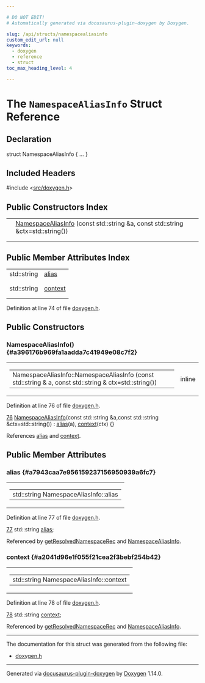 ```yaml
---

# DO NOT EDIT!
# Automatically generated via docusaurus-plugin-doxygen by Doxygen.

slug: /api/structs/namespacealiasinfo
custom_edit_url: null
keywords:
  - doxygen
  - reference
  - struct
toc_max_heading_level: 4

---
```


<div class="doxyPage">

# The `NamespaceAliasInfo` Struct Reference



## Declaration

<div class="doxyDeclaration">
struct NamespaceAliasInfo { ... }
</div>

## Included Headers

<div class="doxyIncludesList">#include &lt;<a href="/web-doxygen/docs/api/files/src/doxygen-h">src/doxygen.h</a>&gt;
</div>

## Public Constructors Index

<table class="doxyMembersIndex">

<tr class="doxyMemberIndexItem">
<td class="doxyMemberIndexItemType" align="left" valign="top"></td>
<td class="doxyMemberIndexItemName" align="left" valign="top"><a href="#a396176b969fa1aadda7c41949e08c7f2">NamespaceAliasInfo</a> (const std::string &amp;a, const std::string &amp;ctx=std::string())</td>
</tr>
<tr class="doxyMemberIndexDescription">
<td class="doxyMemberIndexDescriptionLeft"></td>
<td class="doxyMemberIndexDescriptionRight">
</td>
</tr>
<tr class="doxyMemberIndexSeparator">
<td class="doxyMemberIndexSeparator" colspan="2"></td>
</tr>

</table>

## Public Member Attributes Index

<table class="doxyMembersIndex">

<tr class="doxyMemberIndexItem">
<td class="doxyMemberIndexItemType" align="left" valign="top">std::string</td>
<td class="doxyMemberIndexItemName" align="left" valign="top"><a href="#a7943caa7e956159237156950939a6fc7">alias</a></td>
</tr>
<tr class="doxyMemberIndexDescription">
<td class="doxyMemberIndexDescriptionLeft"></td>
<td class="doxyMemberIndexDescriptionRight">
</td>
</tr>
<tr class="doxyMemberIndexSeparator">
<td class="doxyMemberIndexSeparator" colspan="2"></td>
</tr>

<tr class="doxyMemberIndexItem">
<td class="doxyMemberIndexItemType" align="left" valign="top">std::string</td>
<td class="doxyMemberIndexItemName" align="left" valign="top"><a href="#a2041d96e1f055f21cea2f3bebf254b42">context</a></td>
</tr>
<tr class="doxyMemberIndexDescription">
<td class="doxyMemberIndexDescriptionLeft"></td>
<td class="doxyMemberIndexDescriptionRight">
</td>
</tr>
<tr class="doxyMemberIndexSeparator">
<td class="doxyMemberIndexSeparator" colspan="2"></td>
</tr>

</table>


<p>Definition at line 74 of file <a href="/web-doxygen/docs/api/files/src/doxygen-h">doxygen.h</a>.</p>


<div class="doxySectionDef">

## Public Constructors

### NamespaceAliasInfo() {#a396176b969fa1aadda7c41949e08c7f2}

<div class="doxyMemberItem">
<div class="doxyMemberProto">
<table class="doxyMemberLabels">
<tr class="doxyMemberLabels">
<td class="doxyMemberLabelsLeft">
<table class="doxyMemberName">
<tr>
<td class="doxyMemberName">NamespaceAliasInfo::NamespaceAliasInfo (const std::string &amp; a, const std::string &amp; ctx=std::string())</td>
</tr>
</table>
</td>
<td class="doxyMemberLabelsRight">
<span class="doxyMemberLabels">
<span class="doxyMemberLabel inline">inline</span>
</span>
</td>
</tr>
</table>
</div>
<div class="doxyMemberDoc">



<p>Definition at line 76 of file <a href="/web-doxygen/docs/api/files/src/doxygen-h">doxygen.h</a>.</p>


<div class="doxyProgramListing">

<div class="doxyCodeLine"><span class="doxyLineNumber"><a href="#a396176b969fa1aadda7c41949e08c7f2">76</a></span><span class="doxyLineContent"><span class="doxyHighlight">  <a href="#a396176b969fa1aadda7c41949e08c7f2">NamespaceAliasInfo</a>(</span><span class="doxyHighlightKeyword">const</span><span class="doxyHighlight"> std::string &amp;a,</span><span class="doxyHighlightKeyword">const</span><span class="doxyHighlight"> std::string &amp;ctx=std::string()) : <a href="#a7943caa7e956159237156950939a6fc7">alias</a>(a), <a href="#a2041d96e1f055f21cea2f3bebf254b42">context</a>(ctx) {}</span></span></div>

</div>


<p>References <a href="#a7943caa7e956159237156950939a6fc7">alias</a> and <a href="#a2041d96e1f055f21cea2f3bebf254b42">context</a>.</p>

</div>
</div>

</div>

<div class="doxySectionDef">

## Public Member Attributes

### alias {#a7943caa7e956159237156950939a6fc7}

<div class="doxyMemberItem">
<div class="doxyMemberProto">
<table class="doxyMemberLabels">
<tr class="doxyMemberLabels">
<td class="doxyMemberLabelsLeft">
<table class="doxyMemberName">
<tr>
<td class="doxyMemberName">std::string NamespaceAliasInfo::alias</td>
</tr>
</table>
</td>
</tr>
</table>
</div>
<div class="doxyMemberDoc">



<p>Definition at line 77 of file <a href="/web-doxygen/docs/api/files/src/doxygen-h">doxygen.h</a>.</p>


<div class="doxyProgramListing">

<div class="doxyCodeLine"><span class="doxyLineNumber"><a href="#a7943caa7e956159237156950939a6fc7">77</a></span><span class="doxyLineContent"><span class="doxyHighlight">  std::string <a href="#a7943caa7e956159237156950939a6fc7">alias</a>;</span></span></div>

</div>


<p>Referenced by <a href="/web-doxygen/docs/api/files/src/namespacedef-cpp/#a5651f6ae6e0fe13853fa30bfd52d07a4">getResolvedNamespaceRec</a> and <a href="#a396176b969fa1aadda7c41949e08c7f2">NamespaceAliasInfo</a>.</p>

</div>
</div>

### context {#a2041d96e1f055f21cea2f3bebf254b42}

<div class="doxyMemberItem">
<div class="doxyMemberProto">
<table class="doxyMemberLabels">
<tr class="doxyMemberLabels">
<td class="doxyMemberLabelsLeft">
<table class="doxyMemberName">
<tr>
<td class="doxyMemberName">std::string NamespaceAliasInfo::context</td>
</tr>
</table>
</td>
</tr>
</table>
</div>
<div class="doxyMemberDoc">



<p>Definition at line 78 of file <a href="/web-doxygen/docs/api/files/src/doxygen-h">doxygen.h</a>.</p>


<div class="doxyProgramListing">

<div class="doxyCodeLine"><span class="doxyLineNumber"><a href="#a2041d96e1f055f21cea2f3bebf254b42">78</a></span><span class="doxyLineContent"><span class="doxyHighlight">  std::string <a href="#a2041d96e1f055f21cea2f3bebf254b42">context</a>;</span></span></div>

</div>


<p>Referenced by <a href="/web-doxygen/docs/api/files/src/namespacedef-cpp/#a5651f6ae6e0fe13853fa30bfd52d07a4">getResolvedNamespaceRec</a> and <a href="#a396176b969fa1aadda7c41949e08c7f2">NamespaceAliasInfo</a>.</p>

</div>
</div>

</div>

<hr/>

The documentation for this struct was generated from the following file:

<ul>
<li><a href="/web-doxygen/docs/api/files/src/doxygen-h">doxygen.h</a></li>
</ul>

<hr/>

<p class="doxyGeneratedBy">Generated via <a href="https://github.com/xpack/docusaurus-plugin-doxygen">docusaurus-plugin-doxygen</a> by <a href="https://www.doxygen.nl">Doxygen</a> 1.14.0.</p>

</div>
